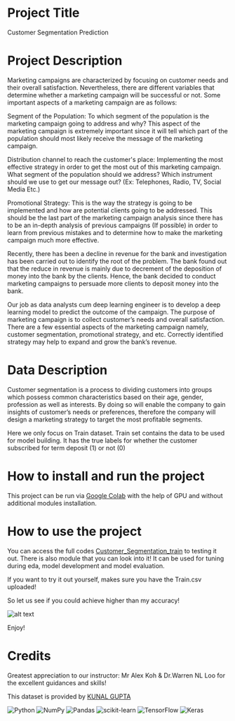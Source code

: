 # Project Title
Customer Segmentation Prediction

# Project Description
Marketing campaigns are characterized by focusing on customer needs and their overall satisfaction. Nevertheless, there are different variables that determine whether a marketing campaign will be successful or not. Some important aspects of a marketing campaign are as follows:

Segment of the Population: To which segment of the population is the marketing campaign going to address and why? This aspect of the marketing campaign is extremely important since it will tell which part of the population should most likely receive the message of the marketing campaign.

Distribution channel to reach the customer's place: Implementing the most effective strategy in order to get the most out of this marketing campaign. What segment of the population should we address? Which instrument should we use to get our message out? (Ex: Telephones, Radio, TV, Social Media Etc.)

Promotional Strategy: This is the way the strategy is going to be implemented and how are potential clients going to be addressed. This should be the last part of the marketing campaign analysis since there has to be an in-depth analysis of previous campaigns (If possible) in order to learn from previous mistakes and to determine how to make the marketing campaign much more effective.

Recently, there has been a decline in revenue for the bank and investigation has been carried out to identify the root of the problem. The bank found out that the reduce in revenue is mainly due to decrement of the deposition of money into the bank by the clients. Hence, the bank decided to conduct marketing campaigns to persuade more clients to deposit money into the bank.

Our job as data analysts cum deep learning engineer is to develop a deep learning model to predict the outcome of the campaign. The purpose of marketing campaign is to collect customer’s needs and overall satisfaction. There are a few essential aspects of the marketing campaign namely, customer segmentation, promotional strategy, and etc. Correctly identified strategy may help to expand and grow the bank’s revenue.

# Data Description
Customer segmentation is a process to dividing customers into groups which possess common characteristics based on their age, gender, profession as well as interests. By doing so will enable the company to gain insights of customer’s needs or preferences, therefore the company will design a marketing strategy to target the most profitable segments.

Here we only focus on Train dataset. 
Train set contains the data to be used for model building. 
It has the true labels for whether the customer subscribed for term deposit (1) or not (0)

# How to install and run the project
This project can be run via [Google Colab]([https://colab.research.google.com/drive/1T0dhh7LAojDREjf9otVbAjLyhqvEdl2B?usp=sharing](https://colab.research.google.com/?utm_source=scs-index)) with the help of GPU and without additional modules installation.

# How to use the project
You can access the full codes [Customer_Segmentation_train](https://colab.research.google.com/drive/1T0dhh7LAojDREjf9otVbAjLyhqvEdl2B#scrollTo=9P6Avw2pNn0s) to testing it out.
There is also module that you can look into it! It can be used for tuning during eda, model development and model evaluation.

If you want to try it out yourself, makes sure you have the Train.csv uploaded! 

So let us see if you could achieve higher than my accuracy!

![alt text]()

Enjoy!

# Credits
Greatest appreciation to our instructor: Mr Alex Koh & Dr.Warren NL Loo for the excellent guidances and skills!

This dataset is provided by [KUNAL GUPTA](https://www.kaggle.com/datasets/kunalgupta2616/hackerearth-customer-segmentation-hackathon)

![Python](https://img.shields.io/badge/python-3670A0?style=for-the-badge&logo=python&logoColor=ffdd54)
![NumPy](https://img.shields.io/badge/numpy-%23013243.svg?style=for-the-badge&logo=numpy&logoColor=white)
![Pandas](https://img.shields.io/badge/pandas-%23150458.svg?style=for-the-badge&logo=pandas&logoColor=white)
![scikit-learn](https://img.shields.io/badge/scikit--learn-%23F7931E.svg?style=for-the-badge&logo=scikit-learn&logoColor=white)
![TensorFlow](https://img.shields.io/badge/TensorFlow-%23FF6F00.svg?style=for-the-badge&logo=TensorFlow&logoColor=white)
![Keras](https://img.shields.io/badge/Keras-%23D00000.svg?style=for-the-badge&logo=Keras&logoColor=white)
